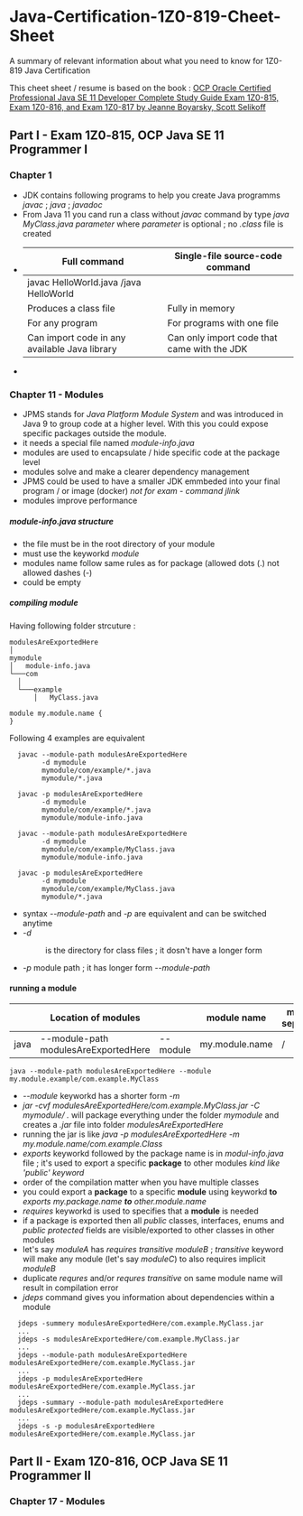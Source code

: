 # Java-Certification-1Z0-819-Cheet-Sheet
A summary of relevant information about what you need to know for 1Z0-819 Java Certification

This cheet sheet / resume is based on the book : [OCP Oracle Certified Professional Java SE 11 Developer Complete Study Guide Exam 1Z0-815, Exam 1Z0-816, and Exam 1Z0-817 by Jeanne Boyarsky, Scott Selikoff](https://www.wiley.com/en-gb/OCP+Oracle+Certified+Professional+Java+SE+11+Developer+Complete+Study+Guide%3A+Exam+1Z0+815%2C+Exam+1Z0+816%2C+and+Exam+1Z0+817-p-9781119619130)
## Part I - Exam 1Z0‐815, OCP Java SE 11 Programmer I
### Chapter 1 
  -  JDK contains following programs to help you create Java programms *javac* ; *java* ; *javadoc* 
  -  From Java 11 you cand run a class without *javac* command by type *java MyClass.java parameter* where *parameter* is optional ; no *.class* file is created
  -   | Full command                                  | Single-file source-code command             |
      | --------------------------------------------- |---------------------------------------------|
      | javac HelloWorld.java /java HelloWorld                            |                                             
      | Produces a class file                         | Fully in memory                             |
      | For any program                               | For programs with one file                  |
      | Can import code in any available Java library | Can only import code that came with the JDK |
  -   
### Chapter 11 - Modules
  - JPMS stands for _Java Platform Module System_ and was introduced in Java 9  to group code at a higher level. With this you could expose specific packages outside the module.
  - it needs a special file named _module-info.java_
  - modules are used to encapsulate / hide specific code at the package level
  - modules solve and make a clearer dependency management
  - JPMS could be used to have a smaller JDK emmbeded into your final program / or image (docker) _not for exam - command jlink_
  - modules improve performance
##### module-info.java structure 
  - the file must be in the root directory of your module
  - must use the keyworkd _module_
  - modules name follow same rules as for package (allowed dots (.) not allowed dashes (-)
  - could be empty

##### compiling module
  Having following folder strcuture :
  ```
modulesAreExportedHere
│   
mymodule  
│   module-info.java
└───com
    │
    └───example
        │   MyClass.java 
```
```
module my.module.name {
}
```
  Following 4 examples are equivalent 
``` 
  javac --module-path modulesAreExportedHere 
        -d mymodule
        mymodule/com/example/*.java
        mymodule/*.java
```
``` 
  javac -p modulesAreExportedHere 
        -d mymodule
        mymodule/com/example/*.java
        mymodule/module-info.java
```
``` 
  javac --module-path modulesAreExportedHere 
        -d mymodule
        mymodule/com/example/MyClass.java
        mymodule/module-info.java
```
``` 
  javac -p modulesAreExportedHere 
        -d mymodule
        mymodule/com/example/MyClass.java
        mymodule/*.java
```
  - syntax _--module-path_ and _-p_ are equivalent and can be switched anytime 
  - _-d_ <dir> is the directory for class files ; it dosn't have a longer form
  - _-p_ <path> module path ; it has longer form _--module-path_
#### running a module
  |   | Location of modules | | module name | module separator | package name | class name
  | - | --------------------|-|-------------| ---------------- | -------------| -----------
  | java| --module-path modulesAreExportedHere | --module| my.module.name | / | com.example.|MyClass
  ```
  java --module-path modulesAreExportedHere --module my.module.example/com.example.MyClass
  ```
   - _--module_ keyworkd has a shorter form _-m_
   - _jar -cvf modulesAreExportedHere/com.example.MyClass.jar -C mymodule/ ._ will package everything under the folder _mymodule_ and creates a _.jar_ file into folder _modulesAreExportedHere_ 
  - running the jar is like _java -p modulesAreExportedHere -m my.module.name/com.example.Class_
  - _exports_ keyworkd followed by the package name is in _modul-info.java_ file ; it's used to export a specific **package** to other modules _kind like 'public' keyword_
  - order of the compilation matter when you have multiple classes
  - you could export a **package** to a specific **module** using keyworkd **to** _exports my.package.name **to** other.module.name_
  - _requires_ keyworkd is used to specifies that a **module** is needed
  - if a package is exported then all _public_ classes, interfaces, enums and _public_ _protected_ fields are visible/exported to other classes in other modules
  - let's say _moduleA_ has _requires transitive moduleB_ ; _transitive_ keyword will make any module (let's say _moduleC_) to also requires implicit _moduleB_
  - duplicate _requres_ and/or _requres transitive_ on same module name will result in compilation error
  - _jdeps_ command gives you information about dependencies within a module
```
  jdeps -summery modulesAreExportedHere/com.example.MyClass.jar
  ...
  jdeps -s modulesAreExportedHere/com.example.MyClass.jar
  ...
  jdeps --module-path modulesAreExportedHere modulesAreExportedHere/com.example.MyClass.jar
  ...
  jdeps -p modulesAreExportedHere modulesAreExportedHere/com.example.MyClass.jar
  ...
  jdeps -summary --module-path modulesAreExportedHere modulesAreExportedHere/com.example.MyClass.jar
  ...
  jdeps -s -p modulesAreExportedHere modulesAreExportedHere/com.example.MyClass.jar
```

## Part II - Exam 1Z0-816, OCP Java SE 11 Programmer II

### Chapter 17 - Modules
